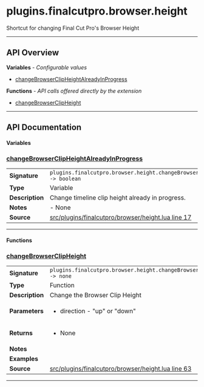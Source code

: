 # plugins.finalcutpro.browser.height

Shortcut for changing Final Cut Pro's Browser Height

---

## API Overview
**Variables** - _Configurable values_
 * [changeBrowserClipHeightAlreadyInProgress](#changebrowserclipheightalreadyinprogress)

**Functions** - _API calls offered directly by the extension_
 * [changeBrowserClipHeight](#changebrowserclipheight)


---

## API Documentation

#### Variables


### [changeBrowserClipHeightAlreadyInProgress](#changebrowserclipheightalreadyinprogress)

|                                             |                                                                                     |
| --------------------------------------------|-------------------------------------------------------------------------------------|
| **Signature**                               | `plugins.finalcutpro.browser.height.changeBrowserClipHeightAlreadyInProgress -> boolean`                                                                    |
| **Type**                                    | Variable                                                                     |
| **Description**                             | Change timeline clip height already in progress.                                                                     |
| **Notes**                                   | - None |
| **Source**                                  | [src/plugins/finalcutpro/browser/height.lua line 17](https://github.com/CommandPost/CommandPost/blob/develop/src/plugins/finalcutpro/browser/height.lua#L17) |

---

#### Functions


### [changeBrowserClipHeight](#changebrowserclipheight)

|                                             |                                                                                     |
| --------------------------------------------|-------------------------------------------------------------------------------------|
| **Signature**                               | `plugins.finalcutpro.browser.height.changeBrowserClipHeight(direction) -> none`                                                                    |
| **Type**                                    | Function                                                                     |
| **Description**                             | Change the Browser Clip Height                                                                     |
| **Parameters**                              | <ul><li>direction - "up" or "down"</li></ul> |
| **Returns**                                 | <ul><li>None</li></ul>          |
| **Notes**                                   | <ul></ul> |
| **Examples**                                | <ul></ul> |
| **Source**                                  | [src/plugins/finalcutpro/browser/height.lua line 63](https://github.com/CommandPost/CommandPost/blob/develop/src/plugins/finalcutpro/browser/height.lua#L63) |

---

